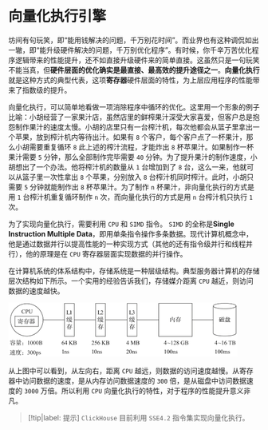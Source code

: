 # 向量化执行引擎

坊间有句玩笑，即“能用钱解决的问题，千万别花时间”。而业界也有这种调侃如出一辙，即“能升级硬件解决的问题，千万别优化程序”。有时候，你千辛万苦优化程序逻辑带来的性能提升，还不如直接升级硬件来的简单直接。这虽然只是一句玩笑不能当真，但**硬件层面的优化确实是最直接、最高效的提升途径之一**。**向量化执行**就是这种方式的典型代表，这项**寄存器**硬件层面的特性，为上层应用程序的性能带来了指数级的提升。

向量化执行，可以简单地看做一项消除程序中循环的优化。这里用一个形象的例子比喻：小胡经营了一家果汁店，虽然店里的鲜榨果汁深受大家喜爱，但客户总是抱怨制作果汁的速度太慢。小胡的店里只有一台榨汁机，每次他都会从篮子里拿出一个苹果，放到榨汁机内等待出汁。如果有 `8` 个客户，每个客户点了一杯果汁，那么小胡需要重复循环 `8` 此上述的榨汁流程，才能炸出 `8` 杯苹果汁。如果制作一杯果汁需要 `5` 分钟，那么全部制作完毕需要 `40` 分钟。为了提升果汁的制作速度，小胡想出了一个办法。他将榨汁机的数量从 `1` 台增加到了 `8` 台，这么一来，他就可以从篮子里一次性拿出 `8` 个苹果，分别放入 `8` 台榨汁机同时榨汁。此时，小胡只需要 `5` 分钟就能制作出 `8` 杯苹果汁。为了制作 `n` 杯果汁，非向量化执行的方式是用 `1` 台榨汁机重复循环制作 `n` 次，而向量化执行的方式是用 `n` 台榨汁机只执行 `1` 次。

为了实现向量化执行，需要利用 `CPU` 和 `SIMD` 指令。 `SIMD` 的全称是**Single Instruction Multiple Data**，即用单条指令操作多条数据。现代计算机概念中，他是通过数据并行以提高性能的一种实现方式（其他的还有指令级并行和线程并行），他的原理是在 `CPU` 寄存器层面实现数据的并行操作。

在计算机系统的体系结构中，存储系统是一种层级结构。典型服务器计算机的存储层次结构如下所示。一个实用的经验告诉我们，存储媒介距离 `CPU` 越近，则访问数据的速度越快。

![典型服务器计算机的存储层次结构](assets/images/典型服务器计算机的存储层次结构.png)

从上图中可以看到，从左向右，距离 `CPU` 越远，则数据的访问速度越慢。从寄存器中访问数据的速度，是从内存访问数据速度的 `300` 倍，是从磁盘中访问数据速度的 `3000` 万倍。所以利用 `CPU` 向量化执行的特性，对于程序的性能提升意义非凡。

> [!tip|label: 提示]
> `ClickHouse` 目前利用 `SSE4.2` 指令集实现向量化执行。
